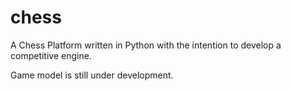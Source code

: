 # chess
A Chess Platform written in Python with the intention to develop a competitive engine.

Game model is still under development.
